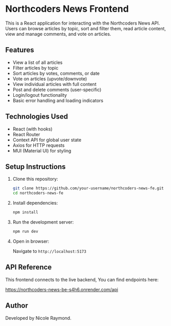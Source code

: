 # Northcoders News Frontend

This is a React application for interacting with the Northcoders News API. Users can browse articles by topic, sort and filter them, read article content, view and manage comments, and vote on articles. 

## Features

- View a list of all articles
- Filter articles by topic
- Sort articles by votes, comments, or date
- Vote on articles (upvote/downvote)
- View individual articles with full content
- Post and delete comments (user-specific)
- Login/logout functionality
- Basic error handling and loading indicators

## Technologies Used

- React (with hooks)
- React Router
- Context API for global user state
- Axios for HTTP requests
- MUI (Material UI) for styling

## Setup Instructions

1. Clone this repository:

   ```bash
   git clone https://github.com/your-username/northcoders-news-fe.git
   cd northcoders-news-fe
   ```

2. Install dependencies:

   ```bash
   npm install
   ```

3. Run the development server:

   ```bash
   npm run dev
   ```

4. Open in browser:

   Navigate to `http://localhost:5173`

## API Reference

This frontend connects to the live backend, You can find endpoints here:

https://northcoders-news-be-s4h6.onrender.com/api

## Author

Developed by Nicole Raymond.
